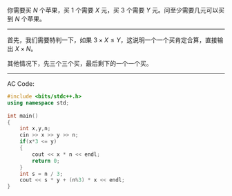 你需要买 $N$ 个苹果，买 $1$ 个需要 $X$ 元，买 $3$ 个需要 $Y$ 元。问至少需要几元可以买到 $N$ 个苹果。

---

首先，我们需要特判一下，如果 $3\times X\le Y$，这说明一个一个买肯定合算，直接输出 $X\times N$。

其他情况下，先三个三个买，最后剩下的一个一个买。

---

AC Code:

```cpp
#include <bits/stdc++.h>
using namespace std;
 
int main()
{
	int x,y,n;
	cin >> x >> y >> n;
	if(x*3 <= y)
	{
		cout << x * n << endl;
		return 0;
	}
	int s = n / 3;
	cout << s * y + (n%3) * x << endl;
}
```